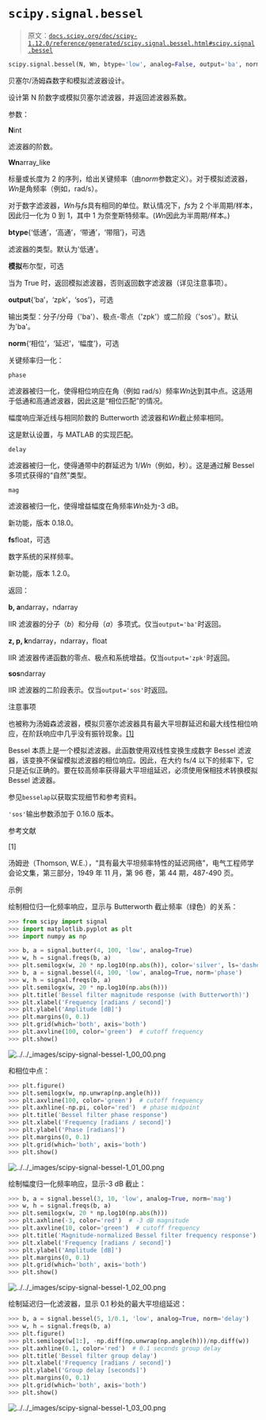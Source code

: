 # `scipy.signal.bessel`

> 原文：[`docs.scipy.org/doc/scipy-1.12.0/reference/generated/scipy.signal.bessel.html#scipy.signal.bessel`](https://docs.scipy.org/doc/scipy-1.12.0/reference/generated/scipy.signal.bessel.html#scipy.signal.bessel)

```py
scipy.signal.bessel(N, Wn, btype='low', analog=False, output='ba', norm='phase', fs=None)
```

贝塞尔/汤姆森数字和模拟滤波器设计。

设计第 N 阶数字或模拟贝塞尔滤波器，并返回滤波器系数。

参数：

**N**int

滤波器的阶数。

**Wn**array_like

标量或长度为 2 的序列，给出关键频率（由*norm*参数定义）。对于模拟滤波器，*Wn*是角频率（例如，rad/s）。

对于数字滤波器，*Wn*与*fs*具有相同的单位。默认情况下，*fs*为 2 个半周期/样本，因此归一化为 0 到 1，其中 1 为奈奎斯特频率。(*Wn*因此为半周期/样本。)

**btype**{‘低通’，‘高通’，‘带通’，‘带阻’}，可选

滤波器的类型。默认为'低通'。

**模拟**布尔型，可选

当为 True 时，返回模拟滤波器，否则返回数字滤波器（详见注意事项）。

**output**{‘ba’，‘zpk’，‘sos’}，可选

输出类型：分子/分母（'ba'）、极点-零点（'zpk'）或二阶段（'sos'）。默认为'ba'。

**norm**{‘相位’，‘延迟’，‘幅度’}，可选

关键频率归一化：

`phase`

滤波器被归一化，使得相位响应在角（例如 rad/s）频率*Wn*达到其中点。这适用于低通和高通滤波器，因此这是“相位匹配”的情况。

幅度响应渐近线与相同阶数的 Butterworth 滤波器和*Wn*截止频率相同。

这是默认设置，与 MATLAB 的实现匹配。

`delay`

滤波器被归一化，使得通带中的群延迟为 1/*Wn*（例如，秒）。这是通过解 Bessel 多项式获得的“自然”类型。

`mag`

滤波器被归一化，使得增益幅度在角频率*Wn*处为-3 dB。

新功能，版本 0.18.0。

**fs**float，可选

数字系统的采样频率。

新功能，版本 1.2.0。

返回：

**b, a**ndarray，ndarray

IIR 滤波器的分子（*b*）和分母（*a*）多项式。仅当`output='ba'`时返回。

**z, p, k**ndarray，ndarray，float

IIR 滤波器传递函数的零点、极点和系统增益。仅当`output='zpk'`时返回。

**sos**ndarray

IIR 滤波器的二阶段表示。仅当`output='sos'`时返回。

注意事项

也被称为汤姆森滤波器，模拟贝塞尔滤波器具有最大平坦群延迟和最大线性相位响应，在阶跃响应中几乎没有振铃现象。[[1]](#ra8b53f07cb0c-1)

Bessel 本质上是一个模拟滤波器。此函数使用双线性变换生成数字 Bessel 滤波器，该变换不保留模拟滤波器的相位响应。因此，在大约 fs/4 以下的频率下，它只是近似正确的。要在较高频率获得最大平坦组延迟，必须使用保相技术转换模拟 Bessel 滤波器。

参见`besselap`以获取实现细节和参考资料。

`'sos'`输出参数添加于 0.16.0 版本。

参考文献

[1]

汤姆逊（Thomson, W.E.），“具有最大平坦频率特性的延迟网络”，电气工程师学会论文集，第三部分，1949 年 11 月，第 96 卷，第 44 期，487-490 页。

示例

绘制相位归一化频率响应，显示与 Butterworth 截止频率（绿色）的关系：

```py
>>> from scipy import signal
>>> import matplotlib.pyplot as plt
>>> import numpy as np 
```

```py
>>> b, a = signal.butter(4, 100, 'low', analog=True)
>>> w, h = signal.freqs(b, a)
>>> plt.semilogx(w, 20 * np.log10(np.abs(h)), color='silver', ls='dashed')
>>> b, a = signal.bessel(4, 100, 'low', analog=True, norm='phase')
>>> w, h = signal.freqs(b, a)
>>> plt.semilogx(w, 20 * np.log10(np.abs(h)))
>>> plt.title('Bessel filter magnitude response (with Butterworth)')
>>> plt.xlabel('Frequency [radians / second]')
>>> plt.ylabel('Amplitude [dB]')
>>> plt.margins(0, 0.1)
>>> plt.grid(which='both', axis='both')
>>> plt.axvline(100, color='green')  # cutoff frequency
>>> plt.show() 
```

![../../_images/scipy-signal-bessel-1_00_00.png](img/b8f4544728ebcb36e7a060e5def4b012.png)

和相位中点：

```py
>>> plt.figure()
>>> plt.semilogx(w, np.unwrap(np.angle(h)))
>>> plt.axvline(100, color='green')  # cutoff frequency
>>> plt.axhline(-np.pi, color='red')  # phase midpoint
>>> plt.title('Bessel filter phase response')
>>> plt.xlabel('Frequency [radians / second]')
>>> plt.ylabel('Phase [radians]')
>>> plt.margins(0, 0.1)
>>> plt.grid(which='both', axis='both')
>>> plt.show() 
```

![../../_images/scipy-signal-bessel-1_01_00.png](img/9f8eceacbe81cdf27c73303cb124fb08.png)

绘制幅度归一化频率响应，显示-3 dB 截止：

```py
>>> b, a = signal.bessel(3, 10, 'low', analog=True, norm='mag')
>>> w, h = signal.freqs(b, a)
>>> plt.semilogx(w, 20 * np.log10(np.abs(h)))
>>> plt.axhline(-3, color='red')  # -3 dB magnitude
>>> plt.axvline(10, color='green')  # cutoff frequency
>>> plt.title('Magnitude-normalized Bessel filter frequency response')
>>> plt.xlabel('Frequency [radians / second]')
>>> plt.ylabel('Amplitude [dB]')
>>> plt.margins(0, 0.1)
>>> plt.grid(which='both', axis='both')
>>> plt.show() 
```

![../../_images/scipy-signal-bessel-1_02_00.png](img/99a278d99794ccb61224843be0baceb0.png)

绘制延迟归一化滤波器，显示 0.1 秒处的最大平坦组延迟：

```py
>>> b, a = signal.bessel(5, 1/0.1, 'low', analog=True, norm='delay')
>>> w, h = signal.freqs(b, a)
>>> plt.figure()
>>> plt.semilogx(w[1:], -np.diff(np.unwrap(np.angle(h)))/np.diff(w))
>>> plt.axhline(0.1, color='red')  # 0.1 seconds group delay
>>> plt.title('Bessel filter group delay')
>>> plt.xlabel('Frequency [radians / second]')
>>> plt.ylabel('Group delay [seconds]')
>>> plt.margins(0, 0.1)
>>> plt.grid(which='both', axis='both')
>>> plt.show() 
```

![../../_images/scipy-signal-bessel-1_03_00.png](img/8f6cb40d00501511b0b2f02b58288705.png)

